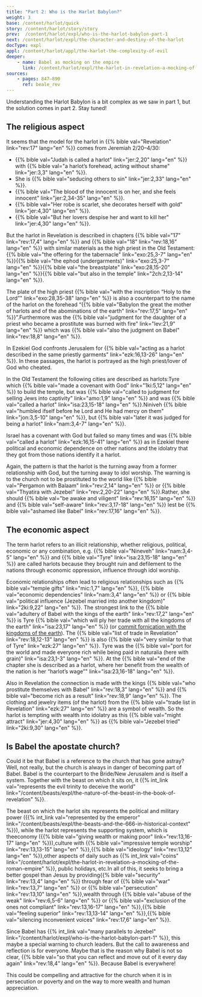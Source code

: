 ```yaml
---
title: "Part 2: Who is the Harlot Babylon?"
weight: 3
base: /content/harlot/quick
story: /content/harlot/story/story
prev:  /content/harlot/expl/who-is-the-harlot-babylon-part-1
next: /content/harlot/expl/the-character-and-destiny-of-the-harlot
docType: expl
appl: /content/harlot/appl/the-harlot-the-complexity-of-evil
deeper:
    - name: Babel as mocking on the empire
      link: /content/harlot/expl/the-harlot-in-revelation-a-mocking-of-the-roman-empire
sources: 
    - pages: 847–890
      ref: beale_rev
---
```


Understanding the Harlot Babylon is a bit complex as we saw in part 1, but the solution comes in part 2. Stay tuned!

## The religious aspect

<a name="89fc"></a>
It seems that the model for the harlot in {{% bible val="Revelation" link="rev:17" lang="en" %}} comes from Jeremiah 2/20–4/30:

- {{% bible val="Judah is called a harlot" link="jer:2,20" lang="en" %}} with {{% bible val="a harlot’s forehead, acting without shame" link="jer:3,3" lang="en" %}}.
- She is {{% bible val="seducing others to sin" link="jer:2,33" lang="en" %}}.
- {{% bible val="The blood of the innocent is on her, and she feels innocent" link="jer:2,34-35" lang="en" %}}.
- {{% bible val="Her robe is scarlet, she decorates herself with gold" link="jer:4,30" lang="en" %}}.
- {{% bible val="But her lovers despise her and want to kill her" link="jer:4,30" lang="en" %}}.

But the harlot in Revelation is described in chapters {{% bible val="17" link="rev:17,4" lang="en" %}} and {{% bible val="18" link="rev:18,16" lang="en" %}} with similar materials as the high priest in the Old Testament:{{% bible val="the offering for the tabernacle" link="exo:25,3-7" lang="en" %}}{{% bible val="the ephod (undergarments)" link="exo:25,3-7" lang="en" %}}{{% bible val="the breastplate" link="exo:28,15-20" lang="en" %}}{{% bible val="but also in the temple" link="2ch:2,13-14" lang="en" %}}.

The plate of the high priest {{% bible val="with the inscription “Holy to the Lord”" link="exo:28,35-38" lang="en" %}} is also a counterpart to the name of the harlot on the forehead “{{% bible val="Babylon the great the mother of harlots and of the abominations of the earth" link="rev:17,5" lang="en" %}}”.Furthermore was the {{% bible val="judgment for the daughter of a priest who became a prostitute was burned with fire" link="lev:21,9" lang="en" %}} which was {{% bible val="also the judgment on Babel" link="rev:18,8" lang="en" %}}.

In Ezekiel God confronts Jerusalem for {{% bible val="acting as a harlot described in the same priestly garments" link="ezk:16,13-26" lang="en" %}}. In these passages, the harlot is portrayed as the high priest/lover of God who cheated.

In the Old Testament the following cities are described as harlots:Tyre which {{% bible val="made a covenant with God" link="1ki:5,12" lang="en" %}} to build the temple, but was {{% bible val="called to judgment for selling Jews into captivity" link="amo:1,9" lang="en" %}} and was {{% bible val="called a harlot" link="isa:23,15-18" lang="en" %}}.Niniveh {{% bible val="humbled ifself before he Lord and He had mercy on them" link="jon:3,5-10" lang="en" %}}, but {{% bible val="later it was judged for being a harlot" link="nam:3,4-7" lang="en" %}}.

Israel has a covenant with God but failed so many times and was {{% bible val="called a harlot" link="ezk:16,15-41" lang="en" %}} as in Ezekiel there political and economic dependence on other nations and the idolatry that they got from those nations identify it a harlot.

Again, the pattern is that the harlot is the turning away from a former relationship with God, but the turning away to idol worship. The warning is to the church not to be prostituted to the world like {{% bible val="Pergamon with Balaam" link="rev:2,14" lang="en" %}} or {{% bible val="Thyatira with Jezebel" link="rev:2,20-22" lang="en" %}}.Rather, she should {{% bible val="be awake and viligent" link="rev:16,15" lang="en" %}} and {{% bible val="self-aware" link="rev:3,17-18" lang="en" %}} lest be {{% bible val="ashamed like Babel" link="rev:17,16" lang="en" %}}.

## The economic aspect

The term harlot refers to an illicit relationship, whether religious, political, economic or any combination, e.g. {{% bible val="Nineveh" link="nam:3,4-5" lang="en" %}} and {{% bible val="Tyre" link="isa:23,15-18" lang="en" %}} are called harlots because they brought ruin and defilement to the nations through economic oppression, influence through idol worship. 

Economic relationships often lead to religious relationships such as {{% bible val="temple gifts" link="mic:1,7" lang="en" %}}, {{% bible val="economic dependencies" link="nam:3,4" lang="en" %}} or {{% bible val="political influence (Jezebel married into another kingdom)" link="2ki:9,22" lang="en" %}}. The strongest link to the {{% bible val="adultery of Babel with the kings of the earth" link="rev:17,2" lang="en" %}} is Tyre {{% bible val="which will ply her trade with all the kingdoms of the earth" link="isa:23,17" lang="en" %}} (or [commit fornication with the kingdoms of the earth](https://biblehub.com/interlinear/isaiah/23-17.htm)). The {{% bible val="list of trade in Revelation" link="rev:18,12-13" lang="en" %}} is also {{% bible val="very similar to that of Tyre" link="ezk:27" lang="en" %}}. Tyre was the {{% bible val="port for the world and made everyone rich while being paid in naturalia (here with grain)" link="isa:23,1-3" lang="en" %}}. At the {{% bible val="end of the chapter she is described as a harlot, where her benefit from the wealth of the nation is her “harlot’s wage”" link="isa:23,16-18" lang="en" %}}. 

Also in Revelation the connection is made with the kings {{% bible val="who prostitute themselves with Babel" link="rev:18,3" lang="en" %}} and {{% bible val="become rich as a result" link="rev:18,9" lang="en" %}}. The clothing and jewelry items (of the harlot) from the {{% bible val="trade list in Revelation" link="ezk:27" lang="en" %}} are a symbol of wealth. So the harlot is tempting with wealth into idolatry as this {{% bible val="might attract" link="jer:4,30" lang="en" %}} as {{% bible val="Jezebel tried" link="2ki:9,30" lang="en" %}}. 

## Is Babel the apostate church? 

Could it be that Babel is a reference to the church that has gone astray? Well, not really, but the church is always in danger of becoming part of Babel. Babel is the counterpart to the Bride/New Jerusalem and is itself a system. Together with the beast on which it sits on, it {{% int_link val="represents the evil trinity to deceive the world" link="/content/beasts/expl/the-nature-of-the-beast-in-the-book-of-revelation" %}}. 

The beast on which the harlot sits represents the political and military power ({{% int_link val="represented by the emperor" link="/content/beasts/expl/the-beasts-and-the-666-in-historical-context" %}}), while the harlot represents the supporting system, which is theeconomy ({{% bible val="giving wealth or making poor" link="rev:13,16-17" lang="en" %}}),culture with {{% bible val="impressive temple worship" link="rev:13,13-15" lang="en" %}},{{% bible val="ideology" link="rev:13,12" lang="en" %}},other aspects of daily such as {{% int_link val="coins" link="/content/harlot/expl/the-harlot-in-revelation-a-mocking-of-the-roman-empire" %}}, public holidays, etc.In all of this, it seeks to bring a better gospel than Jesus by providing{{% bible val="security" link="rev:13,4" lang="en" %}} through fear of {{% bible val="war" link="rev:13,7" lang="en" %}} or {{% bible val="persecution" link="rev:13,10" lang="en" %}},wealth through {{% bible val="abuse of the weak" link="rev:6,5-6" lang="en" %}} or {{% bible val="exclusion of the ones not compliant" link="rev:13,16-17" lang="en" %}},{{% bible val="feeling superior" link="rev:13,13-14" lang="en" %}},{{% bible val="silencing inconvenient voices" link="rev:17,6" lang="en" %}}.

Since Babel has {{% int_link val="many parallels to Jezebel" link="/content/harlot/expl/who-is-the-harlot-babylon-part-1" %}}, this maybe a special warning to church leaders. But the call to awareness and reflection is for everyone. Maybe that is the reason why Babel is not so clear, {{% bible val="so that you can reflect and move out of it every day again" link="rev:18,4" lang="en" %}}. Because Babel is everywhere!

This could be compelling and attractive for the church when it is in persecution or poverty and on the way to more wealth and human appreciation.
